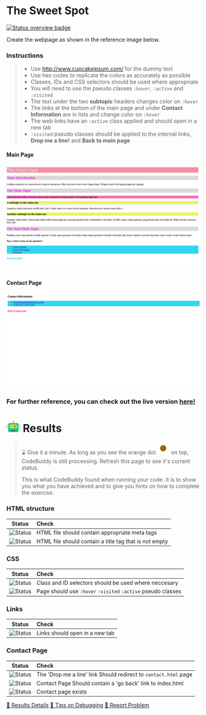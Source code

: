 # The Sweet Spot
[![Status overview badge](../../blob/badges/.github/badges/main/badge.svg)](#-results)


Create the webpage as shown in the reference image below.

### Instructions

> - Use http://www.cupcakeipsum.com/ for the dummy text
> - Use hex codes to replicate the colors as accurately as possible
> - Classes, IDs and CSS selectors should be used where appropriate
> - You will need to use the pseudo classes `:hover`, `:active` and `:visited`
> - The text under the two **subtopic** headers changes color on `:hover`
> - The links at the bottom of the main page and under **Contact Information** are in lists and change color on `:hover`
> - The web links have an `:active` class applied and should open in a new tab
> - `:visited` pseudo classes should be applied to the internal links, **Drop me a line!** and **Back to main page**

#### Main Page

![main page](images/main.png)

#### Contact Page

![contact page](images/contact.png)

### For further reference, you can check out the live version [here!](https://digitalcareerinstitute.github.io/UIB-content-the-sweet-spot/index.html)

[//]: # (autograding info start)
# <img src="https://github.com/DCI-EdTech/autograding-setup/raw/main/assets/bot-large.svg" alt="" data-canonical-src="https://github.com/DCI-EdTech/autograding-setup/raw/main/assets/bot-large.svg" height="31" /> Results
> ⌛ Give it a minute. As long as you see the orange dot ![processing](https://raw.githubusercontent.com/DCI-EdTech/autograding-setup/main/assets/processing.svg) on top, CodeBuddy is still processing. Refresh this page to see it's current status.
>
> This is what CodeBuddy found when running your code. It is to show you what you have achieved and to give you hints on how to complete the exercise.


### HTML structure

|                 Status                  | Check                                                                                    |
| :-------------------------------------: | :--------------------------------------------------------------------------------------- |
| ![Status](../../blob/badges/.github/badges/main/status0.svg) | HTML file should contain appropriate meta tags |
| ![Status](../../blob/badges/.github/badges/main/status1.svg) | HTML file should contain a title tag that is not empty |

### CSS

|                 Status                  | Check                                                                                    |
| :-------------------------------------: | :--------------------------------------------------------------------------------------- |
| ![Status](../../blob/badges/.github/badges/main/status2.svg) | Class and ID selectors should be used where neccesary |
| ![Status](../../blob/badges/.github/badges/main/status3.svg) | Page should use `:hover` `:visited` `:active` pseudo classes |

### Links

|                 Status                  | Check                                                                                    |
| :-------------------------------------: | :--------------------------------------------------------------------------------------- |
| ![Status](../../blob/badges/.github/badges/main/status4.svg) | Links should open in a new tab |

### Contact Page

|                 Status                  | Check                                                                                    |
| :-------------------------------------: | :--------------------------------------------------------------------------------------- |
| ![Status](../../blob/badges/.github/badges/main/status5.svg) | The 'Drop me a line' link Should redirect to `contact.html` page |
| ![Status](../../blob/badges/.github/badges/main/status6.svg) | Contact Page Should contain a 'go back' link to index.html |
| ![Status](../../blob/badges/.github/badges/main/status7.svg) | Contact page exists |



[🔬 Results Details](../../actions)
[🐞 Tips on Debugging](https://github.com/DCI-EdTech/autograding-setup/wiki/How-to-work-with-CodeBuddy)
[📢 Report Problem](https://docs.google.com/forms/d/e/1FAIpQLSfS8wPh6bCMTLF2wmjiE5_UhPiOEnubEwwPLN_M8zTCjx5qbg/viewform?usp=pp_url&entry.652569746=UIB-content-the-sweet-spot)


[//]: # (autograding info end)